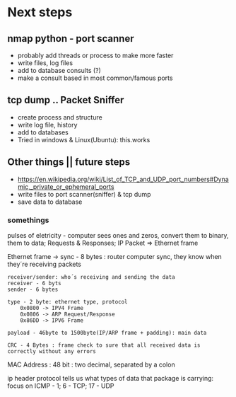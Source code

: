 # Next steps
## nmap python - port scanner
- probably add threads or process to make more faster
- write files, log files
- add to database consults (?)
- make a consult based in most common/famous ports

## tcp dump .. Packet Sniffer
- create process and  structure
- write log file, history
- add to databases
- Tried in windows & Linux(Ubuntu): this.works

## Other things || future steps
- https://en.wikipedia.org/wiki/List_of_TCP_and_UDP_port_numbers#Dynamic,_private_or_ephemeral_ports
- write files to port scanner(sniffer) & tcp dump
- save data to database



### somethings
pulses of eletricity - computer sees ones and zeros, convert them to binary, them to data; Requests & Responses;
IP Packet => Ethernet frame

Ethernet frame -> 
    sync - 8 bytes : router computer sync, they know when they´re receiving packets

    receiver/sender: who´s receiving and sending the data
    receiver - 6 byts
    sender - 6 bytes

    type - 2 byte: ethernet type, protocol
        0x0800 -> IPV4 Frame
        0x0806 -> ARP Request/Response
        0x86DD -> IPV6 Frame
    
    payload - 46byte to 1500byte(IP/ARP frame + padding): main data

    CRC - 4 Bytes : frame check to sure that all received data is correctly without any errors

MAC Address : 48 bit : two decimal, separated by a colon

ip header
    protocol tells us what types of data that package is carrying: focus on ICMP - 1; 6 - TCP; 17 - UDP

